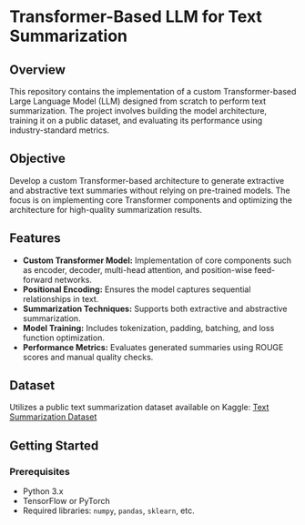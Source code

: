 # Transformer-Based LLM for Text Summarization

## Overview
This repository contains the implementation of a custom Transformer-based Large Language Model (LLM) designed from scratch to perform text summarization. The project involves building the model architecture, training it on a public dataset, and evaluating its performance using industry-standard metrics.

## Objective
Develop a custom Transformer-based architecture to generate extractive and abstractive text summaries without relying on pre-trained models. The focus is on implementing core Transformer components and optimizing the architecture for high-quality summarization results.

## Features
- **Custom Transformer Model:** Implementation of core components such as encoder, decoder, multi-head attention, and position-wise feed-forward networks.
- **Positional Encoding:** Ensures the model captures sequential relationships in text.
- **Summarization Techniques:** Supports both extractive and abstractive summarization.
- **Model Training:** Includes tokenization, padding, batching, and loss function optimization.
- **Performance Metrics:** Evaluates generated summaries using ROUGE scores and manual quality checks.

## Dataset
Utilizes a public text summarization dataset available on Kaggle: [Text Summarization Dataset](https://www.kaggle.com/code/lusfernandotorres/text-summarization-with-large-language-models/input)

## Getting Started
### Prerequisites
- Python 3.x
- TensorFlow or PyTorch
- Required libraries: `numpy`, `pandas`, `sklearn`, etc.

